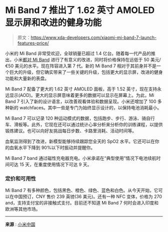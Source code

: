 # Mi Band 7 推出了 1.62 英寸 AMOLED 显示屏和改进的健身功能

> 原文：<https://www.xda-developers.com/xiaomi-mi-band-7-launch-features-price/>

小米的 Mi Band 非常受欢迎，全球销量已超过 1.4 亿台。随着每一代产品的推出，小米[都对 Mi Band](https://www.xda-developers.com/xiaomi-mi-band-6-review/) 进行了有意义的改进，同时将价格保持在远低于 50 美元/€50 美元的水平。现在阵容进入第 7 代。新的 Mi Band 7 相对于其前身并不是一个巨大的升级，但它确实带来了一些关键的升级，包括更大的显示屏，改进的健身功能和大量新的表盘。

Mi Band 7 配备了更大的 1.62 英寸 AMOLED 面板，高于 1.52 英寸，现在支持永远显示(AOD)。更大的显示屏意味着更多的数据可以显示在屏幕上。为此，Mi Band 7 引入了新的设计语言，以改善观看体验和数据呈现。小米还增加了 100 多种新的 watchfaces。其中一些是专门为始终显示设计的，以保持电池消耗最小。

Mi Band 7 可以记录 120 种运动模式的数据，包括跑步、步行、游泳、骑自行车、滑板等。此外，它现在还可以通过统计心率分析来分析你的训练课程，以提供锻炼建议。也可以向好友挑战每日步数、卡路里消耗、活动时间等。

血氧监测得到了改进，新模型能够持续跟踪您全天的 SpO2 水平。它还可以在你的血氧水平下降到 90%以下时振动并提醒你。

Mi Band 7 band 通过磁性充电器充电。小米承诺在“典型使用”情况下电池续航时间可达 15 天，在重度使用情况下可达 9 天。

### 定价和可用性

Mi Band 7 有多种颜色，包括黑色、橙色、绿色、蓝色和白色。从今天开始，它可以在中国预订，CNY 售价 239 英镑(36 美元)。还有一种 NFC 变体，价格为 270 and，支持支付宝的非接触式支付。目前还不知道 Mi Band 7 何时会进入印度和欧洲等其他市场。

* * *

**来源** : [小米中国](https://www.mi.com/shouhuan7)